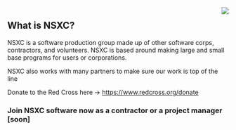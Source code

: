 <img align="right" src="https://github-readme-stats.vercel.app/api/top-langs/?username=NSXC&theme=tokyonight">


## What is NSXC?

NSXC is a software production group made up of other software corps, contractors, and volunteers. NSXC is based around making large and small base programs for users or corporations. 

NSXC also works with many partners to make sure our work is top of the line

Donate to the Red Cross here -> https://www.redcross.org/donate


### Join NSXC software now as a contractor or a project manager [soon] 
